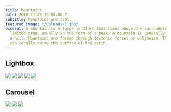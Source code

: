 ```yaml
---
title: Mountains
date: 2018-11-28 19:54:00 Z
subtitle: Mountains are cool.
featured_image: "/uploads/1.jpg"
excerpt: A mountain is a large landform that rises above the surrounding land in a
  limited area, usually in the form of a peak. A mountain is generally steeper than
  a hill. Mountains are formed through tectonic forces or volcanism. These forces
  can locally raise the surface of the earth.
---
```


## Lightbox

<div class="gallery" data-columns="3">
<img src="/uploads/1.jpg">
<img src="/uploads/2.jpg">
<img src="/uploads/3.jpg">
<img src="/uploads/4.jpg">
<img src="/uploads/5.jpg">
</div>

## Carousel

<div class="gallery" data-columns="1">

<img src="/uploads/1.jpg">
<img src="/uploads/2.jpg">
<img src="/uploads/3.jpg">

</div>
